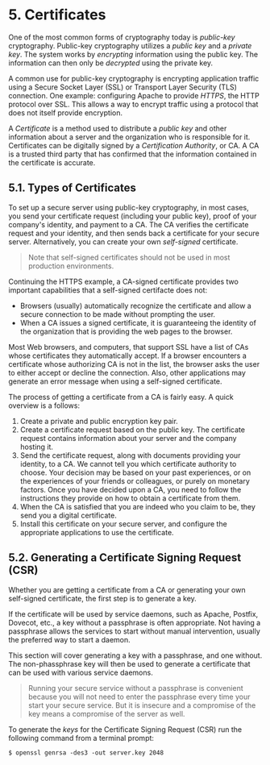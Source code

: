 # 5. Certificates

One of the most common forms of cryptography today is _public-key_ cryptography. Public-key cryptography utilizes a _public key_ and a _private key_. The system works by _encrypting_ information using the public key. The information can then only be _decrypted_ using the private key.

A common use for public-key cryptography is encrypting application traffic using a Secure Socket Layer (SSL) or Transport Layer Security (TLS) connection. One example: configuring Apache to provide _HTTPS_, the HTTP protocol over SSL. This allows a way to encrypt traffic using a protocol that does not itself provide encryption.

A _Certificate_ is a method used to distribute a _public key_ and other information about a server and the organization who is responsible for it. Certificates can be digitally signed by a _Certification Authority_, or CA. A CA is a trusted third party that has confirmed that the information contained in the certificate is accurate.

## 5.1. Types of Certificates

To set up a secure server using public-key cryptography, in most cases, you send your certificate request (including your public key), proof of your company's identity, and payment to a CA. The CA verifies the certificate request and your identity, and then sends back a certificate for your secure server. Alternatively, you can create your own _self-signed_ certificate.

> Note that self-signed certificates should not be used in most production environments.

Continuing the HTTPS example, a CA-signed certificate provides two important capabilities that a self-signed certifacte does not:
- Browsers (usually) automatically recognize the certificate and allow a secure connection to be made without prompting the user.
- When a CA issues a signed certificate, it is guaranteeing the identity of the organization that is providing the web pages to the browser.

Most Web browsers, and computers, that support SSL have a list of CAs whose certificates they automatically accept. If a browser encounters a certificate whose authorizing CA is not in the list, the browser asks the user to either accept or decline the connection. Also, other applications may generate an error message when using a self-signed certificate.

The process of getting a certificate from a CA is fairly easy. A quick overview is a follows:
1. Create a private and public encryption key pair.
1. Create a certificate request based on the public key. The certificate request contains information about your server and the company hosting it.
1. Send the certificate request, along with documents providing your identity, to a CA. We cannot tell you which certificate authority to choose. Your decision may be based on your past experiences, or on the experiences of your friends or colleagues, or purely on monetary factors. Once you have decided upon a CA, you need to follow the instructions they provide on how to obtain a certificate from them.
1. When the CA is satisfied that you are indeed who you claim to be, they send you a digital certificate.
1. Install this certificate on your secure server, and configure the appropriate applications to use the certificate.

## 5.2. Generating a Certificate Signing Request (CSR)

Whether you are getting a certificate from a CA or generating your own self-signed certificate, the first step is to generate a key.

If the certificate will be used by service daemons, such as Apache, Postfix, Dovecot, etc., a key without a passphrase is often appropriate. Not having a passphrase allows the services to start without manual intervention, usually the preferred way to start a daemon.

This section will cover generating a key with a passphrase, and one without. The non-phassphrase key will then be used to generate a certificate that can be used with various service daemons.

> Running your secure service without a passphrase is convenient because you will not need to enter the passphrase every time your start your secure service. But it is insecure and a compromise of the key means a compromise of the server as well.

To generate the _keys_ for the Certificate Signing Request (CSR) run the following command from a terminal prompt:

```
$ openssl genrsa -des3 -out server.key 2048
```
